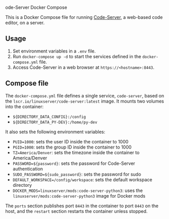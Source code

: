 ode-Server Docker Compose

This is a Docker Compose file for running [Code-Server](https://github.com/cdr/code-server), a web-based code editor, on a server.

## Usage

1.  Set environment variables in a `.env` file.
2.  Run `docker-compose up -d` to start the services defined in the `docker-compose.yml` file.
3.  Access Code-Server in a web browser at `https://<hostname>:8443`.

## Compose file

The `docker-compose.yml` file defines a single service, `code-server`, based on the `lscr.io/linuxserver/code-server:latest` image. It mounts two volumes into the container:

-   `${DIRECTORY_DATA_CONFIG}:/config`
-   `${DIRECTORY_DATA_PY-DEV}:/home/py-dev`

It also sets the following environment variables:

-   `PUID=1000`: sets the user ID inside the container to 1000
-   `PGID=1000`: sets the group ID inside the container to 1000
-   `TZ=America/Denver`: sets the timezone inside the container to America/Denver
-   `PASSWORD=${password}`: sets the password for Code-Server authentication
-   `SUDO_PASSWORD=${sudo_password}`: sets the password for sudo
-   `DEFAULT_WORKSPACE=/config/workspace`: sets the default workspace directory
-   `DOCKER_MODS=linuxserver/mods:code-server-python3`: uses the `linuxserver/mods:code-server-python3` image for Docker mods

The `ports` section publishes port `8443` in the container to port `8443` on the host, and the `restart` section restarts the container unless stopped.


